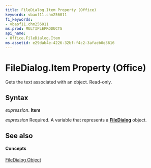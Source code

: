 ```yaml
---
title: FileDialog.Item Property (Office)
keywords: vbaof11.chm256011
f1_keywords:
- vbaof11.chm256011
ms.prod: MULTIPLEPRODUCTS
api_name:
- Office.FileDialog.Item
ms.assetid: e29dab4e-4226-32bf-f4c2-3afaeb0e3616
---
```



# FileDialog.Item Property (Office)

Gets the text associated with an object. Read-only.


## Syntax

 _expression_. **Item**

 _expression_ Required. A variable that represents a **[FileDialog](filedialog-object-office.md)** object.


## See also


#### Concepts


[FileDialog Object](filedialog-object-office.md)

